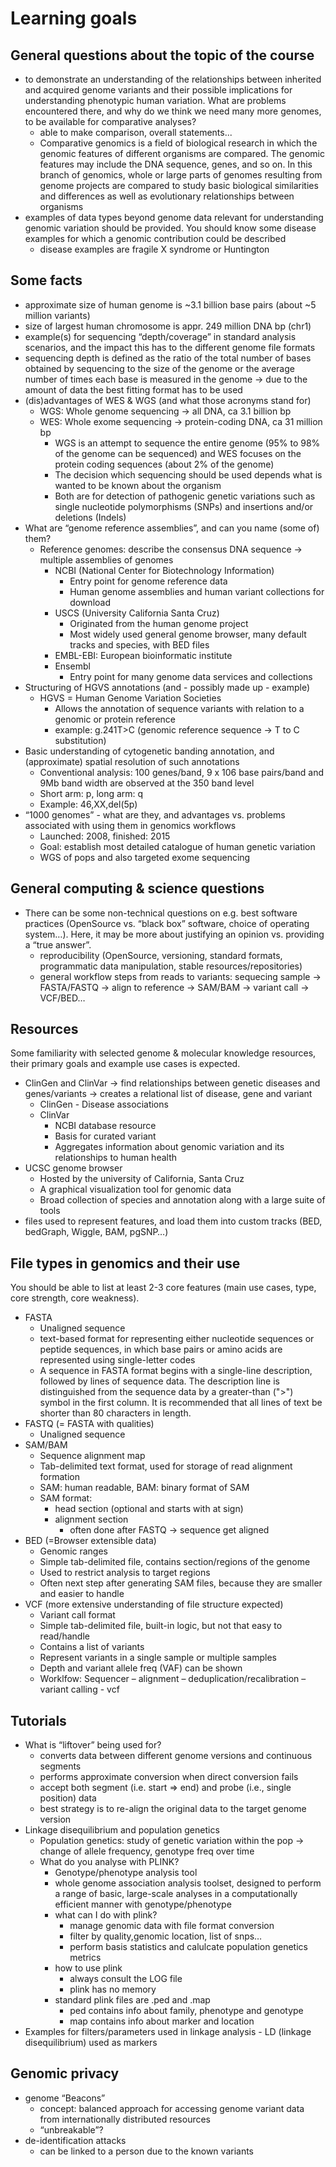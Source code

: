 # Learning goals

## General questions about the topic of the course
- to demonstrate an understanding of the relationships between inherited and acquired genome variants and their possible implications for understanding phenotypic human variation. What are problems encountered there, and why do we think we need many more genomes, to be available for comparative analyses?
    - able to make comparison, overall statements...
    - Comparative genomics is a field of biological research in which the genomic features of different organisms are compared. The genomic features may include the DNA sequence, genes, and so on. In this branch of genomics, whole or large parts of genomes resulting from genome projects are compared to study basic biological similarities and differences as well as evolutionary relationships between organisms
-	examples of data types beyond genome data relevant for understanding genomic variation should be provided. You should know some disease examples for which a genomic contribution could be described
    - disease examples are fragile X syndrome or Huntington

## Some facts
-	approximate size of human genome is ~3.1 billion base pairs (about ~5 million variants)
-	size of largest human chromosome is appr. 249 million DNA bp (chr1)
-	example(s) for sequencing “depth/coverage” in standard analysis scenarios, and the impact this has to the different genome file formats
   - sequencing depth is defined as the ratio of the total number of bases obtained by sequencing to the size of the genome or the average number of times each base is measured in the genome -> due to the amount of data the best fitting format has to be used
-	(dis)advantages of WES & WGS (and what those acronyms stand for)
    - WGS: Whole genome sequencing -> all DNA, ca 3.1 billion bp
    - WES: Whole exome sequencing -> protein-coding DNA, ca 31 million bp
        - WGS is an attempt to sequence the entire genome (95% to 98% of the genome can be sequenced) and WES focuses on the protein coding sequences (about 2% of the genome)
        - The decision which sequencing should be used depends what is wanted to be known about the organism
        - Both are for detection of pathogenic genetic variations such as single nucleotide polymorphisms (SNPs) and insertions and/or deletions (Indels)
-	What are “genome reference assemblies”, and can you name (some of) them?
    - Reference genomes: describe the consensus DNA sequence -> multiple assemblies of genomes
        - NCBI (National Center for Biotechnology Information)
           - Entry point for genome reference data
           - Human genome assemblies and human variant collections for download
        - USCS (University California Santa Cruz)
           - Originated from the human genome project
           - Most widely used general genome browser, many default tracks and species, with BED files
        - EMBL-EBI: European bioinformatic institute
        - Ensembl
           - Entry point for many genome data services and collections
-	Structuring of HGVS annotations (and - possibly made up - example)
    - HGVS = Human Genome Variation Societies
        - Allows the annotation of sequence variants with relation to a genomic or protein reference
        - example: g.241T>C (genomic reference sequence -> T to C substitution)
- Basic understanding of cytogenetic banding annotation, and (approximate) spatial resolution of such annotations
    - Conventional analysis: 100 genes/band, 9 x 106 base pairs/band and 9Mb band width are observed at the 350 band level
    - Short arm: p, long arm: q
    - Example: 46,XX,del(5p)
-	“1000 genomes” - what are they, and advantages vs. problems associated with using them in genomics workflows
    - Launched: 2008, finished: 2015
    - Goal: establish most detailed catalogue of human genetic variation
    - WGS of pops and also targeted exome sequencing


## General computing & science questions
-	There can be some non-technical questions on e.g. best software practices (OpenSource vs. “black box” software, choice of operating system…). Here, it may be more about justifying an opinion vs. providing a “true answer”.
    - reproducibility (OpenSource, versioning, standard formats, programmatic data manipulation, stable resources/repositories)
    - general workflow steps from reads to variants: sequecing sample -> FASTA/FASTQ -> align to reference -> SAM/BAM -> variant call -> VCF/BED…

## Resources
Some familiarity with selected genome & molecular knowledge resources, their primary goals and example use cases is expected.
- ClinGen and ClinVar -> find relationships between genetic diseases and genes/variants -> creates a relational list of disease, gene and variant
   -	ClinGen
       - Disease associations
   - ClinVar
       - NCBI database resource
       - Basis for curated variant
       - Aggregates information about genomic variation and its relationships to human health
-	UCSC genome browser
      - Hosted by the university of California, Santa Cruz
      - A graphical visualization tool for genomic data
      - Broad collection of species and annotation along with a large suite of tools
-	files used to represent features, and load them into custom tracks (BED, bedGraph, Wiggle, BAM, pgSNP…)

## File types in genomics and their use
You should be able to list at least 2-3 core features (main use cases, type, core strength, core weakness).
-	FASTA
    - Unaligned sequence
    - text-based format for representing either nucleotide sequences or peptide sequences, in which base pairs or amino acids are represented using single-letter codes
    - A sequence in FASTA format begins with a single-line description, followed by lines of sequence data. The description line is distinguished from the sequence data by a greater-than (">") symbol in the first column. It is recommended that all lines of text be shorter than 80 characters in length.
-	FASTQ (= FASTA with qualities)
    - Unaligned sequence
-	SAM/BAM
    - Sequence alignment map
    - Tab-delimited text format, used for storage of read alignment formation
    - SAM: human readable, BAM: binary format of SAM
    - SAM format:
        - head section (optional and starts with at sign)
        - alignment section
            - often done after FASTQ -> sequence get aligned
-	BED (=Browser extensible data)
    - Genomic ranges
    - Simple tab-delimited file, contains section/regions of the genome
    - Used to restrict analysis to target regions
    - Often next step after generating SAM files, because they are smaller and easier to handle
-	VCF (more extensive understanding of file structure expected)
    - Variant call format
    - Simple tab-delimited file, built-in logic, but not that easy to read/handle
    - Contains a list of variants
    - Represent variants in a single sample or multiple samples
    - Depth and variant allele freq (VAF) can be shown
    - Worklfow: Sequencer – alignment – deduplication/recalibration – variant calling - vcf


## Tutorials
-	What is “liftover” being used for?
    - converts data between different genome versions and continuous segments
    - performs approximate conversion when direct conversion fails
    -	accept both segment (i.e. start => end) and probe (i.e., single position) data
    - best strategy is to re-align the original data to the target genome version
-	Linkage disequilibrium and population genetics
    - Population genetics: study of genetic variation within the pop -> change of allele frequency, genotype freq over time
    - What do you analyse with PLINK?
        - Genotype/phenotype analysis tool
        -	whole genome association analysis toolset, designed to perform a range of basic, large-scale analyses in a computationally efficient manner with genotype/phenotype
        - what can I do with plink?
            - manage genomic data with file format conversion
            - filter by quality,genomic location, list of snps…
            - perform basis statistics and calulcate population genetics metrics
        - how to use plink
            - always consult the LOG file
            - plink has no memory
        - standard plink files are .ped and .map
            - ped contains info about family, phenotype and genotype
            - map contains info about marker and location
- Examples for filters/parameters used in linkage analysis
      - LD (linkage disequilibrium) used as markers

## Genomic privacy
-	genome “Beacons”
    - concept: balanced approach for accessing genome variant data from internationally distributed resources
    - “unbreakable”?
-	de-identification attacks
    - can be linked to a person due to the known variants
